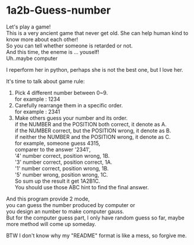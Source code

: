 # 1a2b-Guess-number  
Let's play a game!  
This is a very ancient game that never get old. She can help human kind to know more about each other!  
So you can tell whether someone is retarded or not.  
And this time, the eneme is ... youself!   
Uh..maybe computer  

I reperform her in python, perhaps she is not the best one, but I love her.   

It's time to talk about game rule:  
  1. Pick 4 different number between 0~9.  
      for example : 1234  
  2. Carefully rearrange them in a specific order.  
      for example : 2341  
  3. Make others guess your number and its order.  
      if the NUMBER and the POSITION both correct, it denote as A.  
      if the NUMBER correct, but the POSITION wrong, it denote as B.  
      if neither the NUMBER and the POSITION wrong, it denote as C.  
      for example, someone guess 4315,   
      comparer to the answer '2341',  
      '4' number correct, position wrong, 1B.  
      '3' number correct, position correct, 1A.  
      '1' number correct, position wrong, 1B.  
      '5' number wrong, position wrong, 1C.  
      So sum up the result it get 1A2B1C.  
You should use those ABC hint to find the final answer.  

And this program provide 2 mode,   
you can guess the number produced by computer or  
you design an number to make computer gauss.  
But for the computer guess part, I only have random guess so far, maybe more method will come up someday.   

BTW I don't know why my "README" format is like a mess, so forgive me.   
